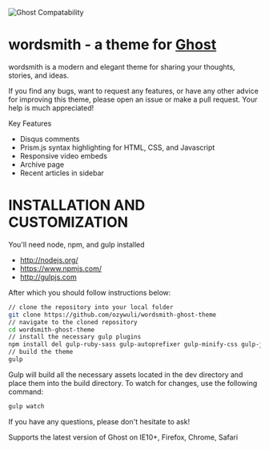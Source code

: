 ![Ghost Compatability](http://img.shields.io/badge/Compatible%20with%20Ghost-v0.7.x-brightgreen.svg)

# wordsmith - a theme for [Ghost](http://github.com/tryghost/ghost)

wordsmith is a modern and elegant theme for sharing your thoughts, stories, and ideas.

If you find any bugs, want to request any features, or have any other advice for improving this theme, please open an issue or make a pull request. Your help is much appreciated!

Key Features

- Disqus comments
- Prism.js syntax highlighting for HTML, CSS, and Javascript
- Responsive video embeds
- Archive page
- Recent articles in sidebar


# INSTALLATION AND CUSTOMIZATION

You'll need node, npm, and gulp installed

+ http://nodejs.org/
+ https://www.npmjs.com/
+ http://gulpjs.com

After which you should follow instructions below:

```bash
// clone the repository into your local folder
git clone https://github.com/ozywuli/wordsmith-ghost-theme
// navigate to the cloned repository
cd wordsmith-ghost-theme
// install the necessary gulp plugins
npm install del gulp-ruby-sass gulp-autoprefixer gulp-minify-css gulp-jshint gulp-uglify gulp-imagemin gulp-rename gulp-concat gulp-notify gulp-cache gulp-livereload del gulp-plumber gulp-combine-media-queries --save-dev
// build the theme
gulp
```

Gulp will build all the necessary assets located in the dev directory and place them into the build directory. To watch for changes, use the following command:

```bash
gulp watch
```

If you have any questions, please don't hesitate to ask!

Supports the latest version of Ghost on IE10+, Firefox, Chrome, Safari
